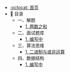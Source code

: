 * [:octocat: 首页](/README)
* :bookmark: 目录
    * 一、解题
        * [1. 两数之和](/notes/解题/两数之和.md)
    * 二、面试题库
        * [1. 编写中](#)       
    * 三、算法思维
        * [1. 二进制与或非运算](#)
    * 四、数据结构
        * [1. 编写中](#)     